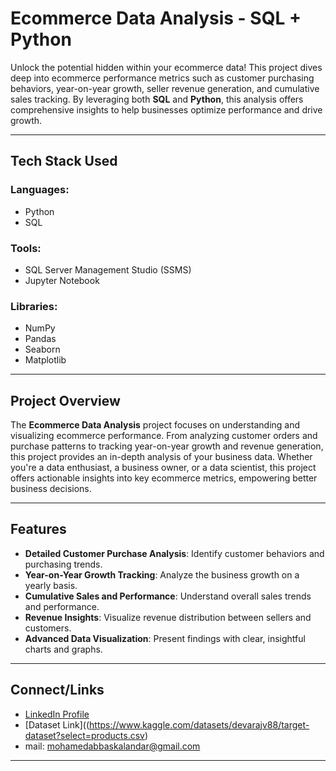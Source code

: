 # Ecommerce Data Analysis - SQL + Python

Unlock the potential hidden within your ecommerce data! This project dives deep into ecommerce performance metrics such as customer purchasing behaviors, year-on-year growth, seller revenue generation, and cumulative sales tracking. By leveraging both **SQL** and **Python**, this analysis offers comprehensive insights to help businesses optimize performance and drive growth.

---
## Tech Stack Used

### Languages:
- Python
- SQL

### Tools:
- SQL Server Management Studio (SSMS)
- Jupyter Notebook

### Libraries:
- NumPy
- Pandas
- Seaborn
- Matplotlib

---

## Project Overview

The **Ecommerce Data Analysis** project focuses on understanding and visualizing ecommerce performance. From analyzing customer orders and purchase patterns to tracking year-on-year growth and revenue generation, this project provides an in-depth analysis of your business data. Whether you're a data enthusiast, a business owner, or a data scientist, this project offers actionable insights into key ecommerce metrics, empowering better business decisions.

---

## Features

- **Detailed Customer Purchase Analysis**: Identify customer behaviors and purchasing trends.
- **Year-on-Year Growth Tracking**: Analyze the business growth on a yearly basis.
- **Cumulative Sales and Performance**: Understand overall sales trends and performance.
- **Revenue Insights**: Visualize revenue distribution between sellers and customers.
- **Advanced Data Visualization**: Present findings with clear, insightful charts and graphs.

---


## Connect/Links

- [LinkedIn Profile](https://www.linkedin.com/in/mohamed-abbas-k/)
- [Dataset Link]((https://www.kaggle.com/datasets/devarajv88/target-dataset?select=products.csv)
- mail: mohamedabbaskalandar@gmail.com


---

